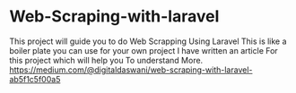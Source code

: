 # Web-Scraping-with-laravel
This project will guide you to do Web Scrapping Using Laravel
This is like a boiler plate you can use for your own project
I have written an article For this project which will help you 
To understand More.
https://medium.com/@digitaldaswani/web-scraping-with-laravel-ab5f1c5f00a5
